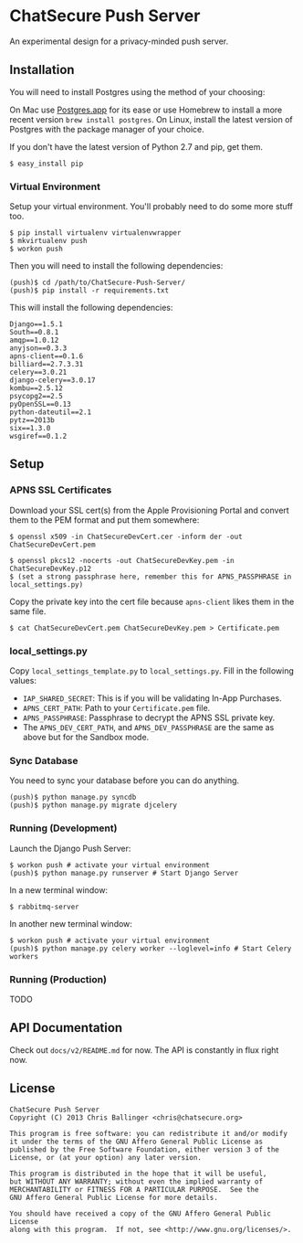 ChatSecure Push Server
======================

An experimental design for a privacy-minded push server.

Installation
------------

You will need to install Postgres using the method of your choosing:

On Mac use [Postgres.app](http://postgresapp.com) for its ease or use Homebrew to install a more recent version `brew install postgres`. On Linux, install the latest version of Postgres with the package manager of your choice.

If you don't have the latest version of Python 2.7 and pip, get them.

    $ easy_install pip

### Virtual Environment

Setup your virtual environment. You'll probably need to do some more stuff too.

    $ pip install virtualenv virtualenvwrapper
    $ mkvirtualenv push
    $ workon push
    
Then you will need to install the following dependencies: 

	(push)$ cd /path/to/ChatSecure-Push-Server/
	(push)$ pip install -r requirements.txt
	
This will install the following dependencies:

```
Django==1.5.1
South==0.8.1
amqp==1.0.12
anyjson==0.3.3
apns-client==0.1.6
billiard==2.7.3.31
celery==3.0.21
django-celery==3.0.17
kombu==2.5.12
psycopg2==2.5
pyOpenSSL==0.13
python-dateutil==2.1
pytz==2013b
six==1.3.0
wsgiref==0.1.2
```
    
Setup
---------

### APNS SSL Certificates

Download your SSL cert(s) from the Apple Provisioning Portal and convert them to the PEM format and put them somewhere:

    $ openssl x509 -in ChatSecureDevCert.cer -inform der -out ChatSecureDevCert.pem
    
    $ openssl pkcs12 -nocerts -out ChatSecureDevKey.pem -in ChatSecureDevKey.p12
    $ (set a strong passphrase here, remember this for APNS_PASSPHRASE in local_settings.py)
    
Copy the private key into the cert file because `apns-client` likes them in the same file.

	$ cat ChatSecureDevCert.pem ChatSecureDevKey.pem > Certificate.pem
    
### local_settings.py

Copy `local_settings_template.py` to `local_settings.py`. Fill in the following values:

 * `IAP_SHARED_SECRET`: This is if you will be validating In-App Purchases.
 * `APNS_CERT_PATH`: Path to your `Certificate.pem` file.
 * `APNS_PASSPHRASE`: Passphrase to decrypt the APNS SSL private key.
 * The `APNS_DEV_CERT_PATH`, and `APNS_DEV_PASSPHRASE` are the same as above but for the Sandbox mode.
 
### Sync Database

You need to sync your database before you can do anything.

    (push)$ python manage.py syncdb
    (push)$ python manage.py migrate djcelery
    
### Running (Development)  

Launch the Django Push Server:

	$ workon push # activate your virtual environment
    (push)$ python manage.py runserver # Start Django Server
    
In a new terminal window:
    
    $ rabbitmq-server

In another new terminal window:
    
    $ workon push # activate your virtual environment
    (push)$ python manage.py celery worker --loglevel=info # Start Celery workers
    
### Running (Production)

TODO
    
API Documentation
-------------

Check out `docs/v2/README.md` for now. The API is constantly in flux right now.
    

License
---------

	ChatSecure Push Server
	Copyright (C) 2013 Chris Ballinger <chris@chatsecure.org>
	
	This program is free software: you can redistribute it and/or modify
	it under the terms of the GNU Affero General Public License as
	published by the Free Software Foundation, either version 3 of the
	License, or (at your option) any later version.
	
	This program is distributed in the hope that it will be useful,
	but WITHOUT ANY WARRANTY; without even the implied warranty of
	MERCHANTABILITY or FITNESS FOR A PARTICULAR PURPOSE.  See the
	GNU Affero General Public License for more details.
	
	You should have received a copy of the GNU Affero General Public License
	along with this program.  If not, see <http://www.gnu.org/licenses/>.